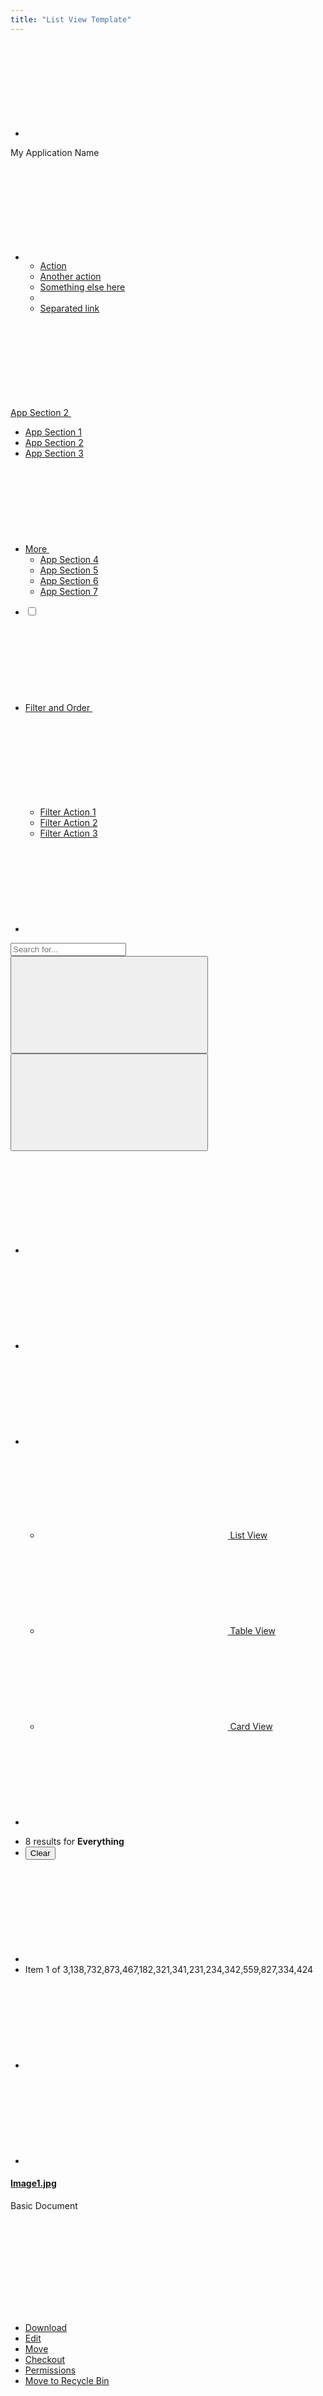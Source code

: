 ```yaml
---
title: "List View Template"
---
```


<nav class="application-bar application-bar-dark navbar navbar-expand-md">
	<div class="container-fluid container-fluid-max-xl">
		<ul class="navbar-nav">
			<li class="nav-item">
				<a class="nav-link nav-link-monospaced" href="#1">
					<span aria-label="icon-product-menu-closed" class="lexicon-icon-container" role="img">
						<svg aria-hidden="true" class="lexicon-icon lexicon-icon-product-menu-closed">
							<use href="/images/icons/icons.svg#product-menu-closed" />
						</svg>
					</span>
				</a>
			</li>
		</ul>
		<div class="navbar-title navbar-text-truncate">My Application Name</div>
		<ul class="navbar-nav">
			<li class="dropdown nav-item">
				<a aria-expanded="false" aria-haspopup="true" class="dropdown-toggle nav-link nav-link-monospaced" data-toggle="dropdown" href="#1" role="button">
					<span aria-label="icon-ellipsis-v" class="lexicon-icon-container" role="img">
						<svg aria-hidden="true" class="lexicon-icon lexicon-icon-ellipsis-v">
							<use href="/images/icons/icons.svg#ellipsis-v" />
						</svg>
					</span>
				</a>
				<ul aria-labelledby="navbarDropdownMenuLink" class="dropdown-menu dropdown-menu-right">
					<li><a class="dropdown-item" href="#1">Action</a></li>
					<li><a class="dropdown-item" href="#1">Another action</a></li>
					<li><a class="dropdown-item" href="#1">Something else here</a></li>
					<li class="dropdown-divider"></li>
					<li><a class="dropdown-item" href="#1">Separated link</a></li>
				</ul>
			</li>
		</ul>
	</div>
</nav>

<nav class="navbar navbar-collapse-absolute navbar-expand-md navbar-underline navigation-bar navigation-bar-secondary">
	<div class="container-fluid container-fluid-max-xl">
		<a aria-controls="navigationBarCollapse01" aria-expanded="false" aria-label="Toggle navigation" class="collapsed navbar-toggler navbar-toggler-link" data-toggle="collapse" href="#navigationBarCollapse01" role="button">
			<span class="navbar-text-truncate">App Section 2</span>
			<span aria-label="icon-caret-bottom" class="lexicon-icon-container" role="img">
				<svg aria-hidden="true" class="lexicon-icon lexicon-icon-caret-bottom">
					<use href="/images/icons/icons.svg#caret-bottom" />
				</svg>
			</span>
		</a>
		<div class="collapse navbar-collapse" id="navigationBarCollapse01">
			<div class="container-fluid container-fluid-max-xl">
				<ul class="navbar-nav">
					<li class="nav-item">
						<a class="nav-link" href="#1">
							<span class="navbar-text-truncate">App Section 1</span>
						</a>
					</li>
					<li aria-label="Current Page" class="nav-item">
						<a class="active nav-link" href="#1">
							<span class="navbar-text-truncate">App Section 2</span>
						</a>
					</li>
					<li class="nav-item">
						<a class="nav-link" href="#1">
							<span class="navbar-text-truncate">App Section 3</span>
						</a>
					</li>
					<li class="dropdown nav-item show-dropdown-on-collapse">
						<a aria-expanded="false" aria-haspopup="true" class="dropdown-toggle nav-link" data-toggle="dropdown" href="#1" role="button">
							<span class="navbar-text-truncate">More</span>
							<span aria-label="icon-caret-bottom" class="lexicon-icon-container" role="img">
								<svg aria-hidden="true" class="lexicon-icon lexicon-icon-caret-bottom">
									<use href="/images/icons/icons.svg#caret-bottom" />
								</svg>
							</span>
						</a>
						<ul aria-labelledby="" class="dropdown-menu">
							<li><a class="dropdown-item" href="#1">App Section 4</a></li>
							<li><a class="dropdown-item" href="#1">App Section 5</a></li>
							<li><a class="dropdown-item" href="#1">App Section 6</a></li>
							<li><a class="dropdown-item" href="#1">App Section 7</a></li>
						</ul>
					</li>
				</ul>
			</div>
		</div>
	</div>
</nav>

<nav class="management-bar management-bar-light navbar navbar-expand-md">
	<div class="container-fluid container-fluid-max-xl">
		<ul class="navbar-nav">
			<li class="nav-item">
				<div class="custom-control custom-checkbox">
					<label>
						<input class="custom-control-input" type="checkbox"/>
						<span class="custom-control-label"></span>
					</label>
				</div>
			</li>
			<li class="dropdown nav-item">
				<a aria-expanded="false" class="dropdown-toggle nav-link navbar-breakpoint-down-d-none" data-toggle="dropdown" href="#1" role="button">
					<span class="navbar-text-truncate">Filter and Order</span>
					<span aria-label="icon-caret-bottom" class="lexicon-icon-container" role="img">
						<svg aria-hidden="true" class="lexicon-icon lexicon-icon-caret-bottom">
							<use href="/images/icons/icons.svg#caret-bottom" />
						</svg>
					</span>
				</a>
				<a aria-expanded="false" class="nav-link nav-link-monospaced dropdown-toggle navbar-breakpoint-d-none" data-toggle="dropdown" href="#1" role="button">
					<span aria-label="icon-filter" class="lexicon-icon-container" role="img">
						<svg aria-hidden="true" class="lexicon-icon lexicon-icon-filter">
							<use href="/images/icons/icons.svg#filter" />
						</svg>
					</span>
				</a>
				<ul class="dropdown-menu" role="menu">
					<li><a class="dropdown-item" href="#1">Filter Action 1</a></li>
					<li><a class="dropdown-item" href="#1">Filter Action 2</a></li>
					<li><a class="dropdown-item" href="#1">Filter Action 3</a></li>
				</ul>
			</li>
			<li class="nav-item">
				<a class="nav-link nav-link-monospaced order-arrow-up-active" href="#1">
					<span aria-label="icon-order-arrow" class="lexicon-icon-container" role="img">
						<svg aria-hidden="true" class="lexicon-icon lexicon-icon-order-arrow">
							<use href="/images/icons/icons.svg#order-arrow" />
						</svg>
					</span>
				</a>
			</li>
		</ul>
		<div class="navbar-form navbar-form-autofit navbar-overlay navbar-overlay-sm-down">
			<div class="container-fluid container-fluid-max-xl">
				<form role="search">
					<div class="input-group">
						<div class="input-group-item">
							<input class="form-control input-group-inset input-group-inset-after" placeholder="Search for..." type="text"/>
							<span class="input-group-inset-item input-group-inset-item-after">
								<button class="btn btn-unstyled" type="submit">
									<span aria-label="icon-search" class="lexicon-icon-container" role="img">
										<svg aria-hidden="true" class="lexicon-icon lexicon-icon-search">
											<use href="/images/icons/icons.svg#search" />
										</svg>
									</span>
								</button>
								<button class="btn btn-unstyled d-none" type="button">
									<span aria-label="icon-times" class="lexicon-icon-container" role="img">
										<svg aria-hidden="true" class="lexicon-icon lexicon-icon-times">
											<use href="/images/icons/icons.svg#times" />
										</svg>
									</span>
								</button>
							</span>
						</div>
					</div>
				</form>
			</div>
		</div>
		<ul class="navbar-nav">
			<li class="nav-item navbar-breakpoint-d-none">
				<a class="nav-link nav-link-monospaced clay-site-open-overlay-sm-down" href="#1">
					<span aria-label="icon-search" class="lexicon-icon-container" role="img">
						<svg aria-hidden="true" class="lexicon-icon lexicon-icon-search">
							<use href="/images/icons/icons.svg#search" />
						</svg>
					</span>
				</a>
			</li>
			<li class="nav-item">
				<a class="nav-link nav-link-monospaced" href="#uniqueSidenavCollapseId1" id="uniqueSidenavToggler1" role="button">
					<span aria-label="icon-info-circle-open" class="lexicon-icon-container" role="img">
						<svg aria-hidden="true" class="lexicon-icon lexicon-icon-info-circle-open">
							<use href="/images/icons/icons.svg#info-circle-open" />
						</svg>
					</span>
				</a>
			</li>
			<li class="dropdown nav-item">
				<a aria-expanded="false" class="dropdown-toggle nav-link nav-link-monospaced" data-toggle="dropdown" href="#1" role="button">
					<span aria-label="icon-list" class="lexicon-icon-container" role="img">
						<svg aria-hidden="true" class="lexicon-icon lexicon-icon-list">
							<use href="/images/icons/icons.svg#list" />
						</svg>
					</span>
				</a>
				<ul class="dropdown-menu dropdown-menu-right dropdown-menu-indicator-start" role="menu">
					<li>
						<a class="active dropdown-item" href="#1">
							<span class="dropdown-item-indicator">
								<span aria-label="icon-list" class="lexicon-icon-container" role="img">
									<svg aria-hidden="true" class="lexicon-icon lexicon-icon-list">
										<use href="/images/icons/icons.svg#list" />
									</svg>
								</span>
							</span>
							List View
						</a>
					</li>
					<li>
						<a class="dropdown-item" href="#1">
							<span class="dropdown-item-indicator">
								<span aria-label="icon-table" class="lexicon-icon-container" role="img">
									<svg aria-hidden="true" class="lexicon-icon lexicon-icon-table">
										<use href="/images/icons/icons.svg#table" />
									</svg>
								</span>
							</span>
							Table View
						</a>
					</li>
					<li>
						<a class="dropdown-item" href="#1">
							<span class="dropdown-item-indicator">
								<span aria-label="icon-cards2" class="lexicon-icon-container" role="img">
									<svg aria-hidden="true" class="lexicon-icon lexicon-icon-cards2">
										<use href="/images/icons/icons.svg#cards2" />
									</svg>
								</span>
							</span>
							Card View
						</a>
					</li>
				</ul>
			</li>
			<li class="nav-item">
				<a class="btn btn-primary nav-btn nav-btn-monospaced navbar-breakpoint-down-d-none" href="#1">
					<span aria-label="icon-plus" class="lexicon-icon-container" role="img">
						<svg aria-hidden="true" class="lexicon-icon lexicon-icon-plus">
							<use href="/images/icons/icons.svg#plus" />
						</svg>
					</span>
				</a>
			</li>
		</ul>
	</div>
</nav>

<nav class="tbar subnav-tbar subnav-tbar-primary">
	<div class="container-fluid container-fluid-max-xl">
		<ul class="tbar-nav">
			<li class="tbar-item tbar-item-expand">
				<div class="tbar-section">
					<span class="component-text text-truncate-inline">
						<span class="text-truncate">8 results for <strong>Everything</strong></span>
					</span>
				</div>
			</li>
			<li class="tbar-item">
				<button class="btn btn-unstyled component-link tbar-link" type="button">Clear</button>
			</li>
		</ul>
	</div>
</nav>

<div class="closed sidenav-container" id="uniqueSidenavCollapseId1">
	<div class="sidenav-menu-slider">
		<div class="sidebar sidebar-light sidenav-menu">
			<nav class="component-tbar tbar">
				<div class="container-fluid">
					<ul class="tbar-nav">
						<li class="tbar-item">
							<a class="component-action disabled" href="#disabled" role="button" tabindex="-1">
								<span aria-label="icon-angle-left" class="lexicon-icon-container" role="img">
									<svg aria-hidden="true" class="lexicon-icon lexicon-icon-angle-left">
										<use href="/images/icons/icons.svg#angle-left" />
									</svg>
								</span>
							</a>
						</li>
						<li class="tbar-item tbar-item-expand">
							<div class="tbar-section">
								<span class="text-truncate-inline">
									<span class="text-truncate">Item 1 of 3,138,732,873,467,182,321,341,231,234,342,559,827,334,424</span>
								</span>
							</div>
						</li>
						<li class="tbar-item">
							<a class="component-action" href="#1" role="button">
								<span aria-label="icon-angle-right" class="lexicon-icon-container" role="img">
									<svg aria-hidden="true" class="lexicon-icon lexicon-icon-angle-right">
										<use href="/images/icons/icons.svg#angle-right" />
									</svg>
								</span>
							</a>
						</li>
						<li class="tbar-item">
							<a class="component-action sidenav-close" href="#1" role="button">
								<span aria-label="icon-times" class="lexicon-icon-container" role="img">
									<svg aria-hidden="true" class="lexicon-icon lexicon-icon-times">
										<use href="/images/icons/icons.svg#times" />
									</svg>
								</span>
							</a>
						</li>
					</ul>
				</div>
			</nav>
			<div class="sidebar-header">
				<div class="autofit-row sidebar-section">
					<div class="autofit-col autofit-col-expand">
						<h4 class="component-title">
							<span class="text-truncate-inline">
								<a class="text-truncate" href="#1">Image1.jpg</a>
							</span>
						</h4>
						<p class="component-subtitle">Basic Document</p>
					</div>
					<div class="autofit-col">
						<div class="dropdown dropdown-action">
							<a aria-expanded="false" aria-haspopup="true" class="component-action dropdown-toggle" data-toggle="dropdown" href="#1" role="button">
								<span aria-label="icon-ellipsis-v" class="lexicon-icon-container" role="img">
									<svg aria-hidden="true" class="lexicon-icon lexicon-icon-ellipsis-v">
										<use href="/images/icons/icons.svg#ellipsis-v" />
									</svg>
								</span>
							</a>
							<ul class="dropdown-menu">
								<li><a class="dropdown-item" href="#1" role="button">Download</a></li>
								<li><a class="dropdown-item" href="#1">Edit</a></li>
								<li><a class="dropdown-item" href="#1">Move</a></li>
								<li><a class="dropdown-item" href="#1" role="button">Checkout</a></li>
								<li><a class="dropdown-item" href="#1">Permissions</a></li>
								<li><a class="dropdown-item" href="#1" role="button">Move to Recycle Bin</a></li>
							</ul>
						</div>
					</div>
				</div>
			</div>
			<div class="sidebar-body">
				<nav class="component-navigation-bar navbar navigation-bar navbar-collapse-absolute navbar-expand-md navbar-underline">
					<a aria-controls="sidebarLightCollapse00" aria-expanded="false" aria-label="Toggle Navigation" class="collapsed navbar-toggler navbar-toggler-link" data-toggle="collapse" href="#sidebarLightCollapse00" role="button">
						<span class="navbar-text-truncate">Details</span>
						<span aria-label="icon-caret-bottom" class="lexicon-icon-container" role="img">
							<svg aria-hidden="true" class="lexicon-icon lexicon-icon-caret-bottom">
								<use href="/images/icons/icons.svg#caret-bottom" />
							</svg>
						</span>
					</a>
					<div class="collapse navbar-collapse" id="sidebarLightCollapse00">
						<ul class="nav navbar-nav" role="tablist">
							<li class="nav-item">
								<a aria-controls="sidebarLightDetails" class="active nav-link" data-toggle="tab" href="#sidebarLightDetails" id="sidebarLightDetailsTab" role="tab">
									<span class="navbar-text-truncate">Details</span>
								</a>
							</li>
							<li class="nav-item">
								<a aria-controls="sidebarLightVersions" class="nav-link" data-toggle="tab" href="#sidebarLightVersions" id="sidebarLightVersionsTab" role="tab">
									<span class="navbar-text-truncate">Versions</span>
								</a>
							</li>
						</ul>
					</div>
				</nav>
				<div class="tab-content">
					<div aria-labelledby="sidebarLightDetailsTab" class="active fade show tab-pane" id="sidebarLightDetails" role="tabpanel">
						<div class="aspect-ratio aspect-ratio-16-to-9 sidebar-panel" style="margin-top:1.5rem;">
							<img alt="thumbnail" class="aspect-ratio-item-center-middle aspect-ratio-item-fluid" src="/images/DeathtoStock_Desk4.jpg" />
							<div class="sticker sticker-bottom-left sticker-danger">JPG</div>
						</div>
						<dl class="sidebar-dl sidebar-section">
							<dt class="sidebar-dt">Url</dt>
							<dd class="sidebar-dd">
								<a href="#1">http://localhost:8080/documents/20140/</a>
							</dd>
							<dt class="sidebar-dt">Webdav Url</dt>
							<dd class="sidebar-dd">
								<a href="#1">http://localhost:8080/webdav/guest/</a>
							</dd>
							<dt class="sidebar-dt">Created</dt>
							<dd class="sidebar-dd">
								<a href="#1">Helen Smith</a>
							</dd>
							<dt class="sidebar-dt">Description</dt>
							<dd class="sidebar-dd">A picture of a person using a ruler and exacto knife to cut construction paper.</dd>
							<dt class="sidebar-dt">Size</dt>
							<dd class="sidebar-dd">745KB</dd>
							<dt class="sidebar-dt">Extension</dt>
							<dd class="sidebar-dd">PNG</dd>
							<dt class="sidebar-dt">Version</dt>
							<dd class="sidebar-dd">2.0</dd>
							<dt class="sidebar-dt">Tags</dt>
							<dd class="sidebar-dd">
								<span class="label label-lg label-secondary">
									<span class="label-item label-item-expand">Tag One</span>
								</span>
								<span class="label label-lg label-secondary">
									<span class="label-item label-item-expand">Tag Two</span>
								</span>
								<span class="label label-lg label-secondary">
									<span class="label-item label-item-expand">Tag Three</span>
								</span>
								<span class="label label-lg label-secondary">
									<span class="label-item label-item-expand">Tag Four</span>
								</span>
								<span class="label label-lg label-secondary">
									<span class="label-item label-item-expand">Tag Five</span>
								</span>
								<span class="label label-lg label-secondary">
									<span class="label-item label-item-expand">Tag Six</span>
								</span>
								<span class="label label-lg label-secondary">
									<span class="label-item label-item-expand">Tag Seven</span>
								</span>
								<span class="label label-lg label-secondary">
									<span class="label-item label-item-expand">Tag Eight</span>
								</span>
							</dd>
							<dt class="sidebar-dt">Related Assets</dt>
							<dd class="sidebar-dd">
								<ul class="list-group sidebar-list-group">
									<li class="list-group-item list-group-item-flex">
										<div class="autofit-col">
											<div class="sticker sticker-secondary">
												<span class="inline-item">
													<span aria-label="icon-folder" class="lexicon-icon-container" role="img">
														<svg aria-hidden="true" class="lexicon-icon lexicon-icon-folder">
															<use href="/images/icons/icons.svg#folder" />
														</svg>
													</span>
												</span>
											</div>
										</div>
										<div class="autofit-col autofit-col-expand">
											<section class="autofit-section">
												<div class="list-group-title text-truncate-inline">
													<a class="text-truncate" href="#1">ReallySuperInsanelyJustIncrediblyLongAndTotallyNotPossibleWordButWeAreReallyTryingToCoverAllOurBasesHereJustInCaseSomeoneIsNutsAsPerUsual</a>
												</div>
											</section>
										</div>
									</li>
									<li class="list-group-item list-group-item-flex">
										<div class="autofit-col">
											<div class="sticker sticker-secondary">
												<span class="inline-item">
													<span aria-label="icon-folder" class="lexicon-icon-container" role="img">
														<svg aria-hidden="true" class="lexicon-icon lexicon-icon-folder">
															<use href="/images/icons/icons.svg#folder" />
														</svg>
													</span>
												</span>
											</div>
										</div>
										<div class="autofit-col autofit-col-expand">
											<section class="autofit-section">
												<div class="list-group-title text-truncate-inline">
													<a class="text-truncate" href="#1">Surf Blog Entry Two</a>
												</div>
											</section>
										</div>
									</li>
								</ul>
							</dd>
						</dl>
					</div>
					<div aria-labelledby="sidebarLightVersionsTab" class="fade tab-pane" id="sidebarLightVersions" role="tabpanel">
						<ul class="list-group sidebar-list-group">
							<li class="list-group-item list-group-item-flex">
								<div class="autofit-col autofit-col-expand">
									<div class="list-group-title">Version 1.2</div>
									<div class="list-group-subtitle">By Helen, on 8/31/17 9:15am</div>
									<div class="list-group-subtext">No Change Log</div>
								</div>
								<div class="autofit-col">
									<div class="dropdown dropdown-action">
										<a aria-expanded="false" aria-haspopup="true" class="component-action dropdown-toggle" data-toggle="dropdown" href="#1" id="sidebarLightListDropdownId01" role="button">
											<span aria-label="icon-ellipsis-v" class="lexicon-icon-container" role="img">
												<svg aria-hidden="true" class="lexicon-icon lexicon-icon-ellipsis-v">
													<use href="/images/icons/icons.svg#ellipsis-v" />
												</svg>
											</span>
										</a>
										<ul aria-labelledBy="sidebarLightListDropdownId01" class="dropdown-menu">
											<li><a class="dropdown-item" href="#1" role="button">Download</a></li>
											<li><a class="dropdown-item" href="#1">Edit</a></li>
											<li><a class="dropdown-item" href="#1">Move</a></li>
											<li><a class="dropdown-item" href="#1" role="button">Checkout</a></li>
											<li><a class="dropdown-item" href="#1">Permissions</a></li>
											<li><a class="dropdown-item" href="#1" role="button">Move to Recycle Bin</a></li>
										</ul>
									</div>
								</div>
							</li>
							<li class="list-group-item list-group-item-flex">
								<div class="autofit-col autofit-col-expand">
									<div class="list-group-title">Version 1.1</div>
									<div class="list-group-subtitle">By Helen, on 8/31/17 8:00am</div>
									<div class="list-group-subtext">No Change Log</div>
								</div>
								<div class="autofit-col">
									<div class="dropdown dropdown-action">
										<a aria-expanded="false" aria-haspopup="true" class="component-action dropdown-toggle" data-toggle="dropdown" href="#1" id="sidebarLightListDropdownId02" role="button">
											<span aria-label="icon-ellipsis-v" class="lexicon-icon-container" role="img">
												<svg aria-hidden="true" class="lexicon-icon lexicon-icon-ellipsis-v">
													<use href="/images/icons/icons.svg#ellipsis-v" />
												</svg>
											</span>
										</a>
										<ul aria-labelledBy="sidebarLightListDropdownId02" class="dropdown-menu">
											<li><a class="dropdown-item" href="#1" role="button">Download</a></li>
											<li><a class="dropdown-item" href="#1">Edit</a></li>
											<li><a class="dropdown-item" href="#1">Move</a></li>
											<li><a class="dropdown-item" href="#1" role="button">Checkout</a></li>
											<li><a class="dropdown-item" href="#1">Permissions</a></li>
											<li><a class="dropdown-item" href="#1" role="button">Move to Recycle Bin</a></li>
										</ul>
									</div>
								</div>
							</li>
						</ul>
					</div>
				</div>
			</div>
		</div>
	</div>
	<div class="container-fluid container-fluid-max-xl container-view sidenav-content">
		<form>
			<ul class="list-group list-group-notification show-quick-actions-on-hover">
				<li class="list-group-header">
					<h3 class="list-group-header-title">Group 1</h3>
				</li>
				<li class="list-group-item list-group-item-flex">
					<div class="autofit-col">
						<div class="custom-control custom-checkbox">
							<label>
								<input class="custom-control-input" type="checkbox"/>
								<span class="custom-control-label"></span>
							</label>
						</div>
					</div>
					<div class="autofit-col">
						<div class="sticker sticker-secondary">
							<span class="inline-item">
								<span aria-label="icon-folder" class="lexicon-icon-container" role="img">
									<svg aria-hidden="true" class="lexicon-icon lexicon-icon-folder">
										<use href="/images/icons/icons.svg#folder" />
									</svg>
								</span>
							</span>
						</div>
					</div>
					<div class="autofit-col autofit-col-expand">
						<section class="autofit-section">
							<h4 class="list-group-title">
								<a href="#1">Account Example One</a>
							</h4>
							<p class="list-group-subtext">Second Level Text</p>
						</section>
					</div>
					<div class="autofit-col">
						<div class="quick-action-menu">
							<a class="component-action quick-action-item" href="#1">
								<span aria-label="icon-trash" class="lexicon-icon-container" role="img">
									<svg aria-hidden="true" class="lexicon-icon lexicon-icon-trash">
										<use href="/images/icons/icons.svg#trash" />
									</svg>
								</span>
							</a>
							<a class="component-action quick-action-item" href="#1">
								<span aria-label="icon-download" class="lexicon-icon-container" role="img">
									<svg aria-hidden="true" class="lexicon-icon lexicon-icon-download">
										<use href="/images/icons/icons.svg#download" />
									</svg>
								</span>
							</a>
							<a class="component-action quick-action-item" href="#1">
								<span aria-label="icon-expand" class="lexicon-icon-container" role="img">
									<svg aria-hidden="true" class="lexicon-icon lexicon-icon-expand">
										<use href="/images/icons/icons.svg#expand" />
									</svg>
								</span>
							</a>
						</div>
						<div class="dropdown dropdown-action">
							<a aria-expanded="false" aria-haspopup="true" class="component-action dropdown-toggle" data-toggle="dropdown" href="#1" id="dropdownAction1" role="button">
								<span aria-label="icon-ellipsis-v" class="lexicon-icon-container" role="img">
									<svg aria-hidden="true" class="lexicon-icon lexicon-icon-ellipsis-v">
										<use href="/images/icons/icons.svg#ellipsis-v" />
									</svg>
								</span>
							</a>
							<ul aria-labelledby="" class="dropdown-menu dropdown-menu-right">
								<li><a class="dropdown-item" href="#1">Remove</a></li>
								<li><a class="dropdown-item" href="#1">Download</a></li>
								<li><a class="dropdown-item" href="#1">Checkout</a></li>
							</ul>
						</div>
					</div>
				</li>
				<li class="list-group-item list-group-item-flex">
					<div class="autofit-col">
						<div class="custom-control custom-checkbox">
							<label>
								<input class="custom-control-input" type="checkbox"/>
								<span class="custom-control-label"></span>
							</label>
						</div>
					</div>
					<div class="autofit-col">
						<div class="sticker sticker-secondary">
							<span class="inline-item">
								<span aria-label="icon-folder" class="lexicon-icon-container" role="img">
									<svg aria-hidden="true" class="lexicon-icon lexicon-icon-folder">
										<use href="/images/icons/icons.svg#folder" />
									</svg>
								</span>
							</span>
						</div>
					</div>
					<div class="autofit-col autofit-col-expand">
						<section class="autofit-section">
							<h4 class="list-group-title">
								<a href="#1">Account Example Two</a>
							</h4>
						</section>
					</div>
					<div class="autofit-col">
						<div class="quick-action-menu">
							<a class="component-action quick-action-item" href="#1">
								<span aria-label="icon-trash" class="lexicon-icon-container" role="img">
									<svg aria-hidden="true" class="lexicon-icon lexicon-icon-trash">
										<use href="/images/icons/icons.svg#trash" />
									</svg>
								</span>
							</a>
							<a class="component-action quick-action-item" href="#1">
								<span aria-label="icon-download" class="lexicon-icon-container" role="img">
									<svg aria-hidden="true" class="lexicon-icon lexicon-icon-download">
										<use href="/images/icons/icons.svg#download" />
									</svg>
								</span>
							</a>
							<a class="component-action quick-action-item" href="#1">
								<span aria-label="icon-expand" class="lexicon-icon-container" role="img">
									<svg aria-hidden="true" class="lexicon-icon lexicon-icon-expand">
										<use href="/images/icons/icons.svg#expand" />
									</svg>
								</span>
							</a>
						</div>
						<div class="dropdown dropdown-action">
							<a aria-expanded="false" aria-haspopup="true" class="component-action dropdown-toggle" data-toggle="dropdown" href="#1" id="dropdownAction1" role="button">
								<span aria-label="icon-ellipsis-v" class="lexicon-icon-container" role="img">
									<svg aria-hidden="true" class="lexicon-icon lexicon-icon-ellipsis-v">
										<use href="/images/icons/icons.svg#ellipsis-v" />
									</svg>
								</span>
							</a>
							<ul aria-labelledby="" class="dropdown-menu dropdown-menu-right">
								<li><a class="dropdown-item" href="#1">Remove</a></li>
								<li><a class="dropdown-item" href="#1">Download</a></li>
								<li><a class="dropdown-item" href="#1">Checkout</a></li>
							</ul>
						</div>
					</div>
				</li>
				<li class="list-group-header">
					<h3 class="list-group-header-title">Group 2</h3>
				</li>
				<li class="list-group-item list-group-item-flex">
					<div class="autofit-col">
						<div class="custom-control custom-checkbox">
							<label>
								<input class="custom-control-input" type="checkbox"/>
								<span class="custom-control-label"></span>
							</label>
						</div>
					</div>
					<div class="autofit-col">
						<div class="sticker sticker-secondary">
							<span class="inline-item">
								<span aria-label="icon-folder" class="lexicon-icon-container" role="img">
									<svg aria-hidden="true" class="lexicon-icon lexicon-icon-folder">
										<use href="/images/icons/icons.svg#folder" />
									</svg>
								</span>
							</span>
						</div>
					</div>
					<div class="autofit-col autofit-col-expand">
						<section class="autofit-section">
							<h4 class="list-group-title">
								<a href="#1">Account Example One</a>
							</h4>
							<p class="list-group-subtext">Second Level Text</p>
							<div class="list-group-detail">
								<span class="label label-warning">
									<span class="label-item label-item-expand">Pending</span>
								</span>
							</div>
						</section>
					</div>
					<div class="autofit-col">
						<div class="quick-action-menu">
							<a class="component-action quick-action-item" href="#1">
								<span aria-label="icon-trash" class="lexicon-icon-container" role="img">
									<svg aria-hidden="true" class="lexicon-icon lexicon-icon-trash">
										<use href="/images/icons/icons.svg#trash" />
									</svg>
								</span>
							</a>
							<a class="component-action quick-action-item" href="#1">
								<span aria-label="icon-download" class="lexicon-icon-container" role="img">
									<svg aria-hidden="true" class="lexicon-icon lexicon-icon-download">
										<use href="/images/icons/icons.svg#download" />
									</svg>
								</span>
							</a>
							<a class="component-action quick-action-item" href="#1">
								<span aria-label="icon-expand" class="lexicon-icon-container" role="img">
									<svg aria-hidden="true" class="lexicon-icon lexicon-icon-expand">
										<use href="/images/icons/icons.svg#expand" />
									</svg>
								</span>
							</a>
						</div>
						<div class="dropdown dropdown-action">
							<a aria-expanded="false" aria-haspopup="true" class="component-action dropdown-toggle" data-toggle="dropdown" href="#1" id="dropdownAction1" role="button">
								<span aria-label="icon-ellipsis-v" class="lexicon-icon-container" role="img">
									<svg aria-hidden="true" class="lexicon-icon lexicon-icon-ellipsis-v">
										<use href="/images/icons/icons.svg#ellipsis-v" />
									</svg>
								</span>
							</a>
							<ul aria-labelledby="" class="dropdown-menu dropdown-menu-right">
								<li><a class="dropdown-item" href="#1">Remove</a></li>
								<li><a class="dropdown-item" href="#1">Download</a></li>
								<li><a class="dropdown-item" href="#1">Checkout</a></li>
							</ul>
						</div>
					</div>
				</li>
				<li class="list-group-item list-group-item-flex">
					<div class="autofit-col">
						<div class="custom-control custom-checkbox">
							<label>
								<input class="custom-control-input" type="checkbox"/>
								<span class="custom-control-label"></span>
							</label>
						</div>
					</div>
					<div class="autofit-col">
						<div class="sticker sticker-secondary">
							<span class="inline-item">
								<span aria-label="icon-folder" class="lexicon-icon-container" role="img">
									<svg aria-hidden="true" class="lexicon-icon lexicon-icon-folder">
										<use href="/images/icons/icons.svg#folder" />
									</svg>
								</span>
							</span>
						</div>
					</div>
					<div class="autofit-col autofit-col-expand">
						<section class="autofit-section">
							<h4 class="list-group-title">
								<a href="#1">Account Example Two</a>
							</h4>
							<p class="list-group-subtext">Second Level Text</p>
							<div class="list-group-detail">
								<span class="label label-info">
									<span class="label-item label-item-expand">Info</span>
								</span>
							</div>
						</section>
					</div>
					<div class="autofit-col">
						<div class="quick-action-menu">
							<a class="component-action quick-action-item" href="#1">
								<span aria-label="icon-trash" class="lexicon-icon-container" role="img">
									<svg aria-hidden="true" class="lexicon-icon lexicon-icon-trash">
										<use href="/images/icons/icons.svg#trash" />
									</svg>
								</span>
							</a>
							<a class="component-action quick-action-item" href="#1">
								<span aria-label="icon-download" class="lexicon-icon-container" role="img">
									<svg aria-hidden="true" class="lexicon-icon lexicon-icon-download">
										<use href="/images/icons/icons.svg#download" />
									</svg>
								</span>
							</a>
							<a class="component-action quick-action-item" href="#1">
								<span aria-label="icon-expand" class="lexicon-icon-container" role="img">
									<svg aria-hidden="true" class="lexicon-icon lexicon-icon-expand">
										<use href="/images/icons/icons.svg#expand" />
									</svg>
								</span>
							</a>
						</div>
						<div class="dropdown dropdown-action">
							<a aria-expanded="false" aria-haspopup="true" class="component-action dropdown-toggle" data-toggle="dropdown" href="#1" id="dropdownAction1" role="button">
								<span aria-label="icon-ellipsis-v" class="lexicon-icon-container" role="img">
									<svg aria-hidden="true" class="lexicon-icon lexicon-icon-ellipsis-v">
										<use href="/images/icons/icons.svg#ellipsis-v" />
									</svg>
								</span>
							</a>
							<ul aria-labelledby="" class="dropdown-menu dropdown-menu-right">
								<li><a class="dropdown-item" href="#1">Remove</a></li>
								<li><a class="dropdown-item" href="#1">Download</a></li>
								<li><a class="dropdown-item" href="#1">Checkout</a></li>
							</ul>
						</div>
					</div>
				</li>
				<li class="list-group-header">
					<h3 class="list-group-header-title">Group 3</h3>
				</li>
				<li class="list-group-item list-group-item-flex">
					<div class="autofit-col autofit-col-expand">
						<section class="autofit-section">
							<h4 class="list-group-title">
								<a href="#1">Account Example One</a>
							</h4>
						</section>
					</div>
				</li>
				<li class="list-group-item list-group-item-flex">
					<div class="autofit-col autofit-col-expand">
						<section class="autofit-section">
							<h4 class="list-group-title">
								<a href="#1">Account Example Two</a>
							</h4>
						</section>
					</div>
				</li>
				<li class="list-group-item list-group-item-flex">
					<div class="autofit-col autofit-col-expand">
						<section class="autofit-section">
							<h4 class="list-group-title">
								<a href="#1">Account Example Three</a>
							</h4>
						</section>
					</div>
				</li>
				<li class="list-group-item list-group-item-flex">
					<div class="autofit-col autofit-col-expand">
						<section class="autofit-section">
							<h4 class="list-group-title">
								<a href="#1">Account Example Four</a>
							</h4>
						</section>
					</div>
				</li>
			</ul>
		</form>
		<div class="pagination-bar">
			<div class="dropdown pagination-items-per-page">
				<a aria-expanded="false" aria-haspopup="true" class="dropdown-toggle" data-toggle="dropdown" href="#1" role="button">
					10 entries
					<span aria-label="icon-caret-double-l" class="lexicon-icon-container" role="img">
						<svg aria-hidden="true" class="lexicon-icon lexicon-icon-caret-double-l">
							<use href="/images/icons/icons.svg#caret-double-l" />
						</svg>
					</span>
				</a>
				<ul class="dropdown-menu dropdown-menu-top">
					<li><a class="dropdown-item" href="#1">5</a></li>
					<li><a class="dropdown-item" href="#1">10</a></li>
					<li><a class="dropdown-item" href="#1">20</a></li>
					<li><a class="dropdown-item" href="#1">30</a></li>
					<li><a class="dropdown-item" href="#1">50</a></li>
				</ul>
			</div>
			<div class="pagination-results">Showing 223,922 to 223,932 of 1,292,203 entries.</div>
			<ul class="pagination">
				<li class="disabled page-item">
					<a class="page-link" href="#1">
						<span aria-label="icon-angle-left" class="lexicon-icon-container" role="img">
							<svg aria-hidden="true" class="lexicon-icon lexicon-icon-angle-left">
								<use href="/images/icons/icons.svg#angle-left" />
							</svg>
						</span>
					</a>
				</li>
				<li class="active page-item"><a class="page-link" href="#1">22,392</a></li>
				<li class="page-item"><a class="page-link" href="#1">22,393</a></li>
				<li class="dropdown page-item">
					<a aria-expanded="false" aria-haspopup="true" class="dropdown-toggle page-link" data-toggle="dropdown" href="#1" role="button">...</a>
					<ul class="dropdown-menu dropdown-menu-top-center">
						<li>
							<ul class="inline-scroller">
								<li><a class="dropdown-item" href="#1">22,394</a></li>
								<li><a class="dropdown-item" href="#1">22,395</a></li>
								<li><a class="dropdown-item" href="#1">22,396</a></li>
								<li><a class="dropdown-item" href="#1">22,397</a></li>
								<li><a class="dropdown-item" href="#1">22,398</a></li>
								<li><a class="dropdown-item" href="#1">22,399</a></li>
								<li><a class="dropdown-item" href="#1">22,400</a></li>
								<li><a class="dropdown-item" href="#1">22,401</a></li>
								<li><a class="dropdown-item" href="#1">22,402</a></li>
								<li><a class="dropdown-item" href="#1">22,403</a></li>
								<li><a class="dropdown-item" href="#1">22,404</a></li>
								<li><a class="dropdown-item" href="#1">22,405</a></li>
								<li><a class="dropdown-item" href="#1">22,406</a></li>
							</ul>
						</li>
					</ul>
				</li>
				<li class="page-item"><a class="page-link" href="#1">129,221</a></li>
				<li class="page-item">
					<a class="page-link" href="#1">
						<span aria-label="icon-angle-right" class="lexicon-icon-container" role="img">
							<svg aria-hidden="true" class="lexicon-icon lexicon-icon-angle-right">
								<use href="/images/icons/icons.svg#angle-right" />
							</svg>
						</span>
					</a>
				</li>
			</ul>
		</div>
	</div>
</div>